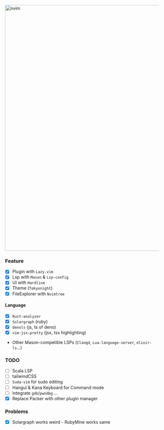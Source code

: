 
<img width="805" alt="nvim" src="https://github.com/user-attachments/assets/3e9b7e70-2be0-4595-9a4e-a3539c932429">

### Feature
- [X] Plugin with `Lazy.vim`
- [X] Lsp with `Mason` & `Lsp-config`
- [X] UI with `Hardline`
- [X] Theme (`Tokyonight`)
- [X] FileExplorer with `Nvimtree`
#### Language
- [X] `Rust-analyzer`
- [X] `Solargraph` (ruby)
- [X] `denols` (js, ts of deno)
- [X] `vim-jsx-pretty` (jsx, tsx highlighting)
- Other Mason-competible LSPs (`Clangd`, `Lua-language-server`, `elixir-ls`...)

### TODO
- [ ] Scala LSP
- [ ] tailwindCSS
- [ ] `Suda-vim` for sudo editing
- [ ] Hangul & Kana Keyboard for Command mode
- [ ] Integrate `gdb`/`pwndbg` ...
- [X] Replace Packer with other plugin manager

### Problems
- [X] Solargraph works weird - RubyMine works same
